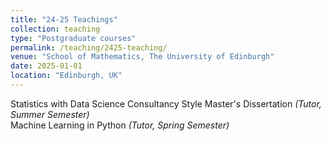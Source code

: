 ```yaml
---
title: "24-25 Teachings"
collection: teaching
type: "Postgraduate courses"
permalink: /teaching/2425-teaching/
venue: "School of Mathematics, The University of Edinburgh"
date: 2025-01-01
location: "Edinburgh, UK"
---
```


Statistics with Data Science Consultancy Style Master's Dissertation *(Tutor, Summer Semester)*  
Machine Learning in Python *(Tutor, Spring Semester)*  

